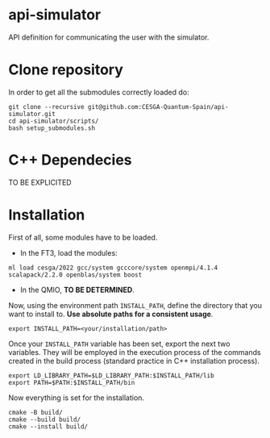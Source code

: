 # api-simulator
API definition for communicating the user with the simulator.

# Clone repository
In order to get all the submodules correctly loaded do:

```console
git clone --recursive git@github.com:CESGA-Quantum-Spain/api-simulator.git
cd api-simulator/scripts/
bash setup_submodules.sh
```

# C++ Dependecies
TO BE EXPLICITED

# Installation 
First of all, some modules have to be loaded.

- In the FT3, load the modules:
```console
ml load cesga/2022 gcc/system gcccore/system openmpi/4.1.4 scalapack/2.2.0 openblas/system boost
```
- In the QMIO, **TO BE DETERMINED**.

Now, using the environment path `INSTALL_PATH`, define the directory that you want to install to. **Use absolute paths for a consistent usage**. 

```console
export INSTALL_PATH=<your/installation/path>
```

Once your `INSTALL_PATH` variable has been set, export the next two variables. They will be employed in the execution process of the commands created in the build process (standard practice in C++ installation process).

```console
export LD_LIBRARY_PATH=$LD_LIBRARY_PATH:$INSTALL_PATH/lib
export PATH=$PATH:$INSTALL_PATH/bin
```

Now everything is set for the installation. 

```console
cmake -B build/
cmake --build build/
cmake --install build/
```





